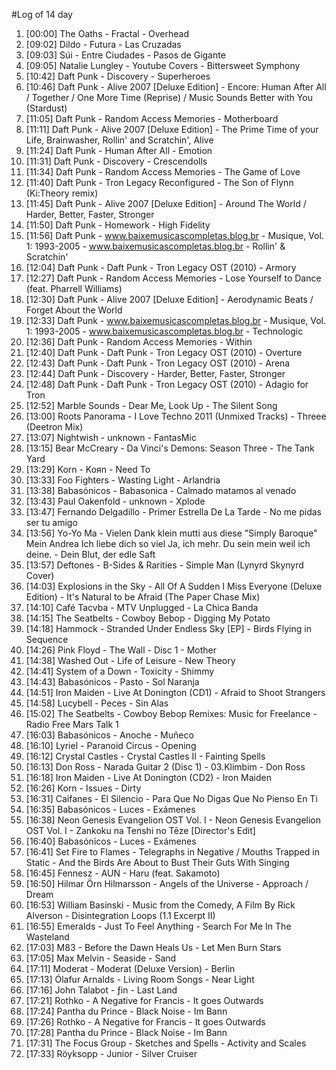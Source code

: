 #Log of 14 day

1. [00:00] The Oaths - Fractal - Overhead
1. [09:02] Dildo - Futura - Las Cruzadas
1. [09:03] Súi - Entre Ciudades - Pasos de Gigante
1. [09:05] Natalie Lungley - Youtube Covers - Bittersweet Symphony
1. [10:42] Daft Punk - Discovery - Superheroes
1. [10:46] Daft Punk - Alive 2007 [Deluxe Edition] - Encore: Human After All / Together / One More Time (Reprise) / Music Sounds Better with You (Stardust)
1. [11:05] Daft Punk - Random Access Memories - Motherboard
1. [11:11] Daft Punk - Alive 2007 [Deluxe Edition] - The Prime Time of your Life, Brainwasher, Rollin' and Scratchin', Alive
1. [11:24] Daft Punk - Human After All - Emotion
1. [11:31] Daft Punk - Discovery - Crescendolls
1. [11:34] Daft Punk - Random Access Memories - The Game of Love
1. [11:40] Daft Punk - Tron Legacy Reconfigured - The Son of Flynn (Ki:Theory remix)
1. [11:45] Daft Punk - Alive 2007 [Deluxe Edition] - Around The World / Harder, Better, Faster, Stronger
1. [11:50] Daft Punk - Homework - High Fidelity
1. [11:56] Daft Punk - www.baixemusicascompletas.blog.br - Musique, Vol. 1: 1993-2005 - www.baixemusicascompletas.blog.br - Rollin' & Scratchin'
1. [12:04] Daft Punk - Daft Punk - Tron Legacy OST (2010) - Armory
1. [12:27] Daft Punk - Random Access Memories - Lose Yourself to Dance (feat. Pharrell Williams)
1. [12:30] Daft Punk - Alive 2007 [Deluxe Edition] - Aerodynamic Beats / Forget About the World
1. [12:33] Daft Punk - www.baixemusicascompletas.blog.br - Musique, Vol. 1: 1993-2005 - www.baixemusicascompletas.blog.br - Technologic
1. [12:36] Daft Punk - Random Access Memories - Within
1. [12:40] Daft Punk - Daft Punk - Tron Legacy OST (2010) - Overture
1. [12:43] Daft Punk - Daft Punk - Tron Legacy OST (2010) - Arena
1. [12:44] Daft Punk - Discovery - Harder, Better, Faster, Stronger
1. [12:48] Daft Punk - Daft Punk - Tron Legacy OST (2010) - Adagio for Tron
1. [12:52] Marble Sounds - Dear Me, Look Up - The Silent Song
1. [13:00] Roots Panorama - I Love Techno 2011 (Unmixed Tracks) - Threee (Deetron Mix)
1. [13:07] Nightwish - unknown - FantasMic
1. [13:15] Bear McCreary - Da Vinci's Demons: Season Three - The Tank Yard
1. [13:29] Korn - Koяn - Need To
1. [13:33] Foo Fighters - Wasting Light - Arlandria
1. [13:38] Babasónicos - Babasonica - Calmado matamos al venado
1. [13:43] Paul Oakenfold - unknown - Xplode
1. [13:47] Fernando Delgadillo - Primer Estrella De La Tarde - No me pidas ser tu amigo
1. [13:56] Yo-Yo Ma - Vielen Dank klein mutti aus diese "Simply Baroque" Mein Andrea Ich liebe dich so viel Ja, ich mehr. Du sein mein weil ich deine. - Dein Blut, der edle Saft
1. [13:57] Deftones - B-Sides & Rarities - Simple Man (Lynyrd Skynyrd Cover)
1. [14:03] Explosions in the Sky - All Of A Sudden I Miss Everyone (Deluxe Edition) - It's Natural to be Afraid (The Paper Chase Mix)
1. [14:10] Café Tacvba - MTV Unplugged - La Chica Banda
1. [14:15] The Seatbelts - Cowboy Bebop - Digging My Potato
1. [14:18] Hammock - Stranded Under Endless Sky [EP] - Birds Flying in Sequence
1. [14:26] Pink Floyd - The Wall - Disc 1 - Mother
1. [14:38] Washed Out - Life of Leisure - New Theory
1. [14:41] System of a Down - Toxicity - Shimmy
1. [14:43] Babasónicos - Pasto - Sol Naranja
1. [14:51] Iron Maiden - Live At Donington (CD1) - Afraid to Shoot Strangers
1. [14:58] Lucybell - Peces - Sin Alas
1. [15:02] The Seatbelts - Cowboy Bebop Remixes: Music for Freelance - Radio Free Mars Talk 1
1. [16:03] Babasónicos - Anoche - Muñeco
1. [16:10] Lyriel - Paranoid Circus - Opening
1. [16:12] Crystal Castles - Crystal Castles II - Fainting Spells
1. [16:13] Don Ross - Narada Guitar 2 (Disc 1) - 03.Klimbim - Don Ross
1. [16:18] Iron Maiden - Live At Donington (CD2) - Iron Maiden
1. [16:26] Korn - Issues - Dirty
1. [16:31] Caifanes - El Silencio - Para Que No Digas Que No Pienso En Ti
1. [16:35] Babasónicos - Luces - Exámenes
1. [16:38] Neon Genesis Evangelion OST Vol. I - Neon Genesis Evangelion OST Vol. I - Zankoku na Tenshi no Tēze [Director's Edit]
1. [16:40] Babasónicos - Luces - Exámenes
1. [16:41] Set Fire to Flames - Telegraphs in Negative / Mouths Trapped in Static - And the Birds Are About to Bust Their Guts With Singing
1. [16:45] Fennesz - AUN - Haru (feat. Sakamoto)
1. [16:50] Hilmar Örn Hilmarsson - Angels of the Universe - Approach / Dream
1. [16:53] William Basinski - Music from the Comedy, A Film By Rick Alverson - Disintegration Loops (1.1 Excerpt II)
1. [16:55] Emeralds - Just To Feel Anything - Search For Me In The Wasteland
1. [17:03] M83 - Before the Dawn Heals Us - Let Men Burn Stars
1. [17:05] Max Melvin - Seaside - Sand
1. [17:11] Moderat - Moderat (Deluxe Version) - Berlin
1. [17:13] Ólafur Arnalds - Living Room Songs - Near Light
1. [17:16] John Talabot - ƒin - Last Land
1. [17:21] Rothko - A Negative for Francis - It goes Outwards
1. [17:24] Pantha du Prince - Black Noise - Im Bann
1. [17:26] Rothko - A Negative for Francis - It goes Outwards
1. [17:28] Pantha du Prince - Black Noise - Im Bann
1. [17:31] The Focus Group - Sketches and Spells - Activity and Scales
1. [17:33] Röyksopp - Junior - Silver Cruiser
